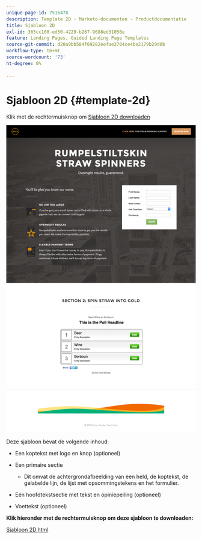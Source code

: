 ```yaml
---
unique-page-id: 7516478
description: Template 2D - Marketo-documenten - Productdocumentatie
title: Sjabloon 2D
exl-id: 365cc108-ed50-4229-b267-9688ed31056e
feature: Landing Pages, Guided Landing Page Templates
source-git-commit: d20a9bb584f69282eefae3704ce4be2179b29d0b
workflow-type: tm+mt
source-wordcount: '73'
ht-degree: 0%

---
```


# Sjabloon 2D {#template-2d}

Klik met de rechtermuisknop om [Sjabloon 2D downloaden](https://experienceleague.adobe.com/landing/marketo/lp-templates/template-2d.html)

![](assets/image2015-6-4-9-3a38-3a47.png)

Deze sjabloon bevat de volgende inhoud:

* Een koptekst met logo en knop (optioneel)
* Een primaire sectie

   * Dit omvat de achtergrondafbeelding van een held, de koptekst, de gelabelde lijn, de lijst met opsommingstekens en het formulier.

* Eén hoofdtekstsectie met tekst en opiniepeiling (optioneel)
* Voettekst (optioneel)

**Klik hieronder met de rechtermuisknop om deze sjabloon te downloaden:**

[Sjabloon 2D.html](https://experienceleague.adobe.com/landing/marketo/lp-templates/template-2d.html)
